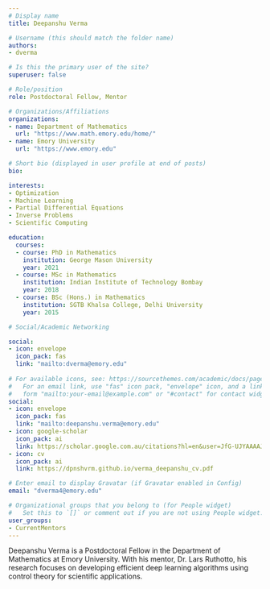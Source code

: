 ```yaml
---
# Display name
title: Deepanshu Verma

# Username (this should match the folder name)
authors:
- dverma

# Is this the primary user of the site?
superuser: false

# Role/position
role: Postdoctoral Fellow, Mentor

# Organizations/Affiliations
organizations:
- name: Department of Mathematics
  url: "https://www.math.emory.edu/home/"
- name: Emory University
  url: "https://www.emory.edu"

# Short bio (displayed in user profile at end of posts)
bio: 

interests:
- Optimization
- Machine Learning
- Partial Differential Equations
- Inverse Problems
- Scientific Computing

education:
  courses:
  - course: PhD in Mathematics
    institution: George Mason University
    year: 2021
  - course: MSc in Mathematics
    institution: Indian Institute of Technology Bombay
    year: 2018
  - course: BSc (Hons.) in Mathematics
    institution: SGTB Khalsa College, Delhi University
    year: 2015

# Social/Academic Networking

social:
- icon: envelope
  icon_pack: fas
  link: "mailto:dverma@emory.edu"
  
# For available icons, see: https://sourcethemes.com/academic/docs/page-builder/#icons
#   For an email link, use "fas" icon pack, "envelope" icon, and a link in the
#   form "mailto:your-email@example.com" or "#contact" for contact widget.
social:
- icon: envelope
  icon_pack: fas
  link: "mailto:deepanshu.verma@emory.edu"
- icon: google-scholar
  icon_pack: ai
  link: https://scholar.google.com.au/citations?hl=en&user=JfG-UJYAAAAJ
- icon: cv
  icon_pack: ai
  link: https://dpnshvrm.github.io/verma_deepanshu_cv.pdf

# Enter email to display Gravatar (if Gravatar enabled in Config)
email: "dverma4@emory.edu"

# Organizational groups that you belong to (for People widget)
#   Set this to `[]` or comment out if you are not using People widget.
user_groups:
- CurrentMentors
---
```


Deepanshu Verma is a Postdoctoral Fellow in the Department of Mathematics at Emory University. With his mentor, Dr. Lars Ruthotto, his research focuses on developing efficient deep learning algorithms using control theory for scientific applications.
